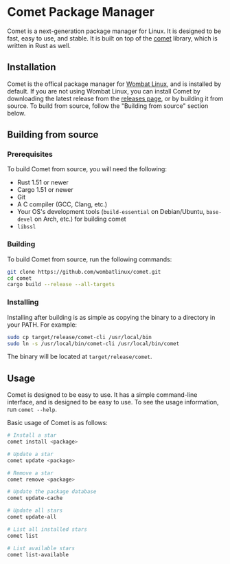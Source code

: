 # Comet Package Manager
Comet is a next-generation package manager for Linux. It is designed to be fast, easy to use, and stable.
It is built on top of the [comet](../comet/README.md) library, which is written in Rust as well.

## Installation
Comet is the offical package manager for [Wombat Linux](http://wombatlinux.org), and is installed by default. If you are
not using Wombat Linux, you can install Comet by downloading the latest release from the 
[releases page](https://github.com/wombatlinux/comet/releases), or by building it from source. To build from source, 
follow the "Building from source" section below.


## Building from source

### Prerequisites
To build Comet from source, you will need the following:
- Rust 1.51 or newer
- Cargo 1.51 or newer
- Git
- A C compiler (GCC, Clang, etc.)
- Your OS's development tools (`build-essential` on Debian/Ubuntu, `base-devel` on Arch, etc.) for building comet
- `libssl`

### Building
To build Comet from source, run the following commands:
```bash
git clone https://github.com/wombatlinux/comet.git
cd comet
cargo build --release --all-targets
```

### Installing
Installing after building is as simple as copying the binary to a directory in your PATH. For example:
```bash
sudo cp target/release/comet-cli /usr/local/bin
sudo ln -s /usr/local/bin/comet-cli /usr/local/bin/comet
```

The binary will be located at `target/release/comet`.

## Usage
Comet is designed to be easy to use. It has a simple command-line interface, and is designed to be easy to use.
To see the usage information, run `comet --help`.

Basic usage of Comet is as follows:
```bash
# Install a star
comet install <package>

# Update a star
comet update <package>

# Remove a star
comet remove <package>

# Update the package database
comet update-cache

# Update all stars
comet update-all

# List all installed stars
comet list

# List available stars
comet list-available
```
